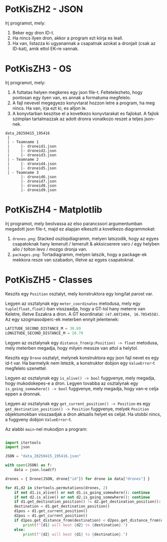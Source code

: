 # PotKisZH2 - JSON

Irj programot, mely:
 1. Beker egy dron ID-t.
 2. Ha nincs ilyen dron, akkor a program ezt kiirja es leall.
 3. Ha van, listazza ki ugyanannak a csapatnak azokat a dronjait (csak az ID-kat), amik ettol EK-re vannak. 
   
# PotKisZH3 - OS
Irj programot, mely:
 1. A futtatas helyen megkeres egy json file-t. Feltetelezheto, hogy pontosan egy ilyen van, es annak a formatuma megfelelo.
 2. A fajl nevevel megegyezo konyvtarat hozzon letre a program, ha meg nincs. Ha van, irja ezt ki, es alljon le.
 3. A konyvtarban keszitse el a kovetkezo konyvtarakat es fajlokat. A fajlok szimplan tartalmazzak az adott dronra vonatkozo reszet a teljes json-nek.

```
data_20250415_195416
 | 
 | - Teamname 1
 |     |- droneid1.json
 |     |- droneid2.json
 |     |- droneid3.json
 | - Teamname 2
 |     |- droneid4.json
 |     |- droneid5.json
 | - Teamname 3
       |- droneid6.json
       |- droneid7.json
       |- droneid8.json
       |- droneid9.json
```

# PotKisZH4 - Matplotlib
Irj programot, mely beolvassa az elso parancssori argumentumban megadott json file-t, majd ez alapjan elkesziti a kovetkezo diagrammokat: 

1. `drones.png`: Stacked oszlopdiagramm, melyen latszodik, hogy az egyes csapatoknak hany lemerult / lemerult & akksicserere varo / egy helyben allo / tolton levo / mozgo dronja van.
2. `packages.png`: Tortadiagramm, melyen latszik, hogy a package-ek mekkora resze van szabadon, illetve az egyes csapatoknal. 

# PotKisZH5 - Classes

Keszits egy `Position` osztalyt, mely konstruktora egy long/lat parost var. 

Legyen az osztalynak egy `meter_coordinates` metodusa, mely egy `tuple[float,float]`-ban visszaadja, hogy a GT-tol hany meterre van Keletre, illetve Eszakra a dron. A GT koordinatai: `(47.6072494, 16.7054558)`. Az egy szogmasodperc-ek meterben ennyit jelentenek:

```python
LATITUDE_SECOND_DISTANCE_M = 30.89
LONGITUDE_SECOND_DISTANCE_M = 20.79
```

Legyen az osztalynak egy `distance_from(p:Position) -> float` metodusa, mely meterben megadja, hogy milyen messze van attol a helytol.

Keszits egy `Drone` osztalyt, melynek konstruktora egy json fajl nevet es egy id-t var. Ha barmelyik nem letezik, a konstruktor dobjon egy `ValueError`-t megfelelo uzenettel. 

Legyen az osztalynak egy `is_alive() -> bool` fuggvenye, mely megadja, hogy mukodokepes-e a dron.
Legyen tovabba az osztalynak egy `is_going_somewhere() -> bool` fuggvenye, mely megadja, hogy van-e celja eppen a dronnak.

Legyen az osztalynak egy `get_current_position() -> Position` es egy `get_destination_position() -> Position` fuggvenye, melyek `Position` objektumokban visszaadjak a dron aktualis helyet es celjat. Ha utobbi nincs, a fuggveny dobjon `ValueError`-t. 

Az alabbi `main`-nel mukodjon a program:
```python

import itertools
import json

JSON = "data_20250415_195416.json"

with open(JSON) as f:
    data = json.load(f)

drones = { Drone(JSON, drone["id"]) for drone in data["drones"] }

for d1,d2 in itertools.permutations(drones, 2)
    if not d1.is_alive() or not d1.is_going_somewhere(): continue
    if not d2.is_alive() or not d2.is_going_somewhere(): continue
    if d1.get_destination_position() != d2.get_destination_position(): continue
    destination = d1.get_destination_position()
    d1pos = d1.get_current_position()
    d2pos = d1.get_current_position()
    if d1pos.get_distance_from(destination) < d2pos.get_distance_from(destination):
        print(f"{d1} will beat {d2} to {destination}.")
    else: 
        print(f"{d2} will beat {d1} to {destination}.")

```
